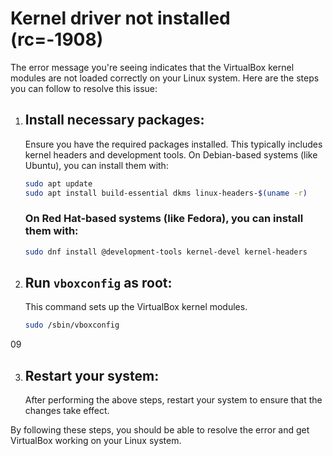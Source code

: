 # Kernel driver not installed (rc=-1908)

The error message you're seeing indicates that the VirtualBox kernel modules are not loaded correctly on your Linux system. Here are the steps you can follow to resolve this issue:


1. ## **Install necessary packages**:
   Ensure you have the required packages installed. This typically includes kernel headers and development tools. On Debian-based systems (like Ubuntu), you can install them with:
   ```bash
   sudo apt update
   sudo apt install build-essential dkms linux-headers-$(uname -r)
   ```

   ### On Red Hat-based systems (like Fedora), you can install them with:
   ```bash
   sudo dnf install @development-tools kernel-devel kernel-headers
   ```
   
2. ## **Run `vboxconfig` as root**:
   This command sets up the VirtualBox kernel modules.
   ```bash
   sudo /sbin/vboxconfig
   ```
09

3. ## **Restart your system**:
   After performing the above steps, restart your system to ensure that the changes take effect.

By following these steps, you should be able to resolve the error and get VirtualBox working on your Linux system.
